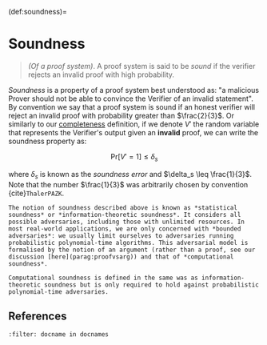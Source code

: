 (def:soundness)=
# Soundness
> *(Of a proof system)*. A proof system is said to be *sound* if the verifier rejects an invalid proof with high probability.

*Soundness* is a property of a proof system best understood as: "a malicious Prover should not be able to convince the Verifier of an invalid statement". By convention we say that a proof system is sound if an honest verifier will reject an invalid proof with probability greater than $\frac{2}{3}$. Or similarly to our [completeness](def:completeness) definition, if we denote $V'$ the random variable that represents the Verifier's output given an **invalid** proof, we can write the soundness property as:

$$
\text{Pr}\left[ V' = 1 \right] \leq \delta_s
$$

where $\delta_s$ is known as the *soundness error* and $\delta_s \leq \frac{1}{3}$. Note that the number $\frac{1}{3}$ was arbitrarily chosen by convention {cite}`ThalerPAZK`.

```{admonition} Statistical vs Computational Soundness
The notion of soundness described above is known as *statistical soundness* or *information-theoretic soundness*. It considers all possible adversaries, including those with unlimited resources. In most real-world applications, we are only concerned with *bounded adversaries*: we usually limit ourselves to adversaries running probabilistic polynomial-time algorithms. This adversarial model is formalised by the notion of an argument (rather than a proof, see our discussion [here](parag:proofvsarg)) and that of *computational soundness*.

Computational soundness is defined in the same was as information-theoretic soundness but is only required to hold against probabilistic polynomial-time adversaries.
```


## References
```{bibliography}
:filter: docname in docnames
```